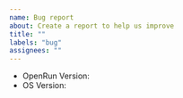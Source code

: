 ```yaml
---
name: Bug report
about: Create a report to help us improve
title: ""
labels: "bug"
assignees: ""
---
```


- OpenRun Version:
- OS Version:
